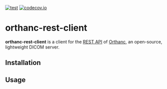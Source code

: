 [![test](https://github.com/Ch00k/orthanc-rest-client/workflows/tests/badge.svg)](https://github.com/Ch00k/orthanc-rest-client/actions)
[![codecov.io](https://codecov.io/gh/Ch00k/orthanc-rest-client/branch/master/graphs/badge.svg)](https://codecov.io/github/Ch00k/orthanc-rest-client)

# orthanc-rest-client

**orthanc-rest-client** is a client for the
[REST API](https://book.orthanc-server.com/users/rest.html) of
[Orthanc](https://book.orthanc-server.com/users/rest.html), an open-source, lightweight
DICOM server.

## Installation

## Usage
